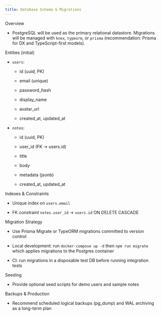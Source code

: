 ```yaml
---
title: Database Schema & Migrations
---
```



Overview

- PostgreSQL will be used as the primary relational datastore. Migrations will be managed with `knex`, `typeorm`, or `prisma` (recommendation: Prisma for DX and TypeScript-first models).

Entities (initial)

- `users`:

  - id (uuid, PK)

  - email (unique)

  - password_hash

  - display_name

  - avatar_url

  - created_at, updated_at

- `notes`:

  - id (uuid, PK)

  - user_id (FK -> users.id)

  - title

  - body

  - metadata (jsonb)

  - created_at, updated_at

Indexes & Constraints

- Unique index on `users.email`

- FK constraint `notes.user_id` -> `users.id` ON DELETE CASCADE

Migration Strategy

- Use Prisma Migrate or TypeORM migrations committed to version control

- Local development: run `docker-compose up -d` then `npm run migrate` which applies migrations to the Postgres container

- CI: run migrations in a disposable test DB before running integration tests

Seeding

- Provide optional seed scripts for demo users and sample notes

Backups & Production

- Recommend scheduled logical backups (pg_dump) and WAL archiving as a long-term plan
